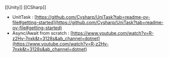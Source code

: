 [[Unity]] [[CSharp]]

- UnitTask : [https://github.com/Cysharp/UniTask?tab=readme-ov-file#getting-started](https://github.com/Cysharp/UniTask?tab=readme-ov-file#getting-started)
- Async/Await from scratch : [https://www.youtube.com/watch?v=R-z2Hv-7nxk&t=3128s&ab_channel=dotnet](https://www.youtube.com/watch?v=R-z2Hv-7nxk&t=3128s&ab_channel=dotnet)